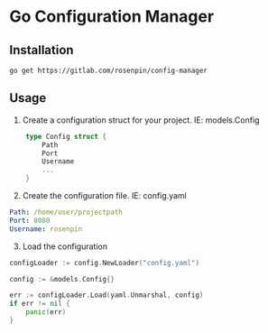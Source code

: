 # Go Configuration Manager

## Installation
```go get https://gitlab.com/rosenpin/config-manager```

## Usage
1. Create a configuration struct for your project. IE: models.Config
``` go
    type Config struct {
        Path
        Port
        Username
        ...
    }
```
2. Create the configuration file. IE: config.yaml
``` yaml
Path: /home/user/projectpath
Port: 8080
Username: rosenpin
```
3. Load the configuration
``` go
configLoader := config.NewLoader("config.yaml")

config := &models.Config{}

err := configLoader.Load(yaml.Unmarshal, config) 
if err != nil {
    panic(err)
}
```
